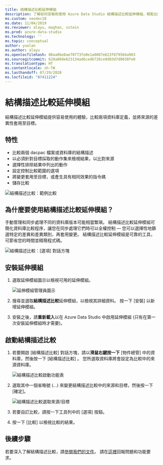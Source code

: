 ```yaml
---
title: 結構描述比較延伸模組
description: 了解如何安裝和使用 Azure Data Studio 結構描述比較延伸模組，輕鬆比較兩個資料庫，並選擇性地變更其中一項以使其符合另外一項。
ms.custom: seodec18
ms.date: 11/04/2019
ms.reviewer: alayu, maghan, sstein
ms.prod: azure-data-studio
ms.technology: ''
ms.topic: conceptual
author: yualan
ms.author: alayu
ms.openlocfilehash: 80aa0be8ae70773fe0e1a0087e623f679504a983
ms.sourcegitcommit: 620a868e623134ad6ced6728ce9d03d7d0038fe0
ms.translationtype: HT
ms.contentlocale: zh-TW
ms.lasthandoff: 07/29/2020
ms.locfileid: "87411224"
---
```

# <a name="schema-compare-extension"></a>結構描述比較延伸模組
結構描述比較延伸模組提供容易使用的體驗，比較兩項資料庫定義，並將來源的差異性套用至目標。


## <a name="features"></a>特性

* 比較兩個 dacpac 檔案或資料庫的結構描述
* 以必須針對目標採取的動作集來檢視結果，以比對來源
* 選擇性排除結果中列出的動作
* 設定控制比較範圍的選項
* 將變更套用至目標，或產生具有相同效果的指令碼
* 儲存比較

![結構描述比較：範例比較](media/extensions/schema-compare-extension/schema-compare.png)


## <a name="why-would-i-use-the-schema-compare-extension"></a>為什麼要使用結構描述比較延伸模組？

手動管理和同步處理不同的資料庫版本可能相當繁瑣。 結構描述比較延伸模組可簡化資料庫比較程序，讓您在同步處理它們時可以全權控制 &mdash; 您可以選擇性地篩選特定的差異和差異類別，再套用變更。 結構描述比較延伸模組是可靠的工具，可節省您的時間並精簡程式碼。

![結構描述比較：[選項] 對話方塊](media/extensions/schema-compare-extension/schema-compare-options.png)


## <a name="install-the-extension"></a>安裝延伸模組

1. 選取延伸模組圖示以檢視可用的延伸模組。

    ![延伸模組管理員圖示](media/extensions/extension-manager-icon.png)

2. 搜尋並選取**結構描述比較**延伸模組，以檢視其詳細資料。 按一下 [安裝]  以新增延伸模組。

3. 安裝之後，請**重新載入**以在 Azure Data Studio 中啟用延伸模組 (只有在第一次安裝延伸模組時才需要)。


## <a name="launch-a-schema-compare"></a>啟動結構描述比較

1. 若要開啟 [結構描述比較] 對話方塊，請以**滑鼠右鍵按一下** [物件總管] 中的資料庫，然後按一下 [結構描述比較]  。 您所選取資料庫將會設定為比較中的來源資料庫。

    ![結構描述比較啟動功能表](media/extensions/schema-compare-extension/schema-compare-launch.png)


2. 選取其中一個省略號 (...) 來變更結構描述比較中的來源和目標，然後按一下 [確定]。

    ![結構描述比較選取來源/目標](media/extensions/schema-compare-extension/schema-compare-select-source-target.png)

3. 若要自訂比較，請按一下工具列中的 [選項]  按鈕。

4. 按一下 [比較]  以檢視比較的結果。


## <a name="next-steps"></a>後續步驟

若要深入了解結構描述比較，請[參閱我們的文件](https://docs.microsoft.com/sql/ssdt/how-to-use-schema-compare-to-compare-different-database-definitions)。
請在[這裡](https://github.com/microsoft/azuredatastudio/issues)回報問題和功能要求。